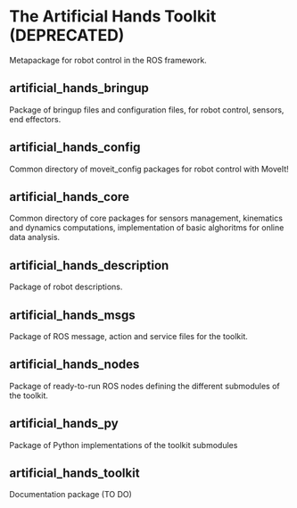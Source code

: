 # The Artificial Hands Toolkit (DEPRECATED)

Metapackage for robot control in the ROS framework.

## artificial_hands_bringup

Package of bringup files and configuration files, for robot control, sensors, end effectors.

## artificial_hands_config

Common directory of moveit_config packages for robot control with MoveIt!

## artificial_hands_core

Common directory of core packages for sensors management, kinematics and dynamics computations, implementation of basic alghoritms for online data analysis.

## artificial_hands_description

Package of robot descriptions.

## artificial_hands_msgs

Package of ROS message, action and service files for the toolkit.

## artificial_hands_nodes

Package of ready-to-run ROS nodes defining the different submodules of the toolkit.

## artificial_hands_py

Package of Python implementations of the toolkit submodules

## artificial_hands_toolkit

Documentation package (TO DO)
